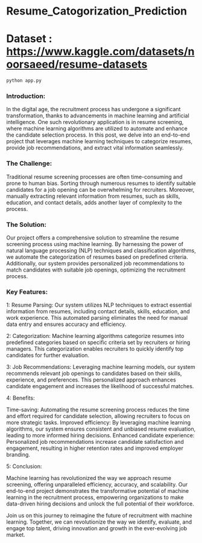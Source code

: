 # Resume_Catogorization_Prediction

# Dataset : https://www.kaggle.com/datasets/noorsaeed/resume-datasets


```bash
python app.py
```

### Introduction:
In the digital age, the recruitment process has undergone a significant transformation, thanks to advancements in machine learning and artificial intelligence. One such revolutionary application is in resume screening, where machine learning algorithms are utilized to automate and enhance the candidate selection process. In this post, we delve into an end-to-end project that leverages machine learning techniques to categorize resumes, provide job recommendations, and extract vital information seamlessly.

### The Challenge:
Traditional resume screening processes are often time-consuming and prone to human bias. Sorting through numerous resumes to identify suitable candidates for a job opening can be overwhelming for recruiters. Moreover, manually extracting relevant information from resumes, such as skills, education, and contact details, adds another layer of complexity to the process.

### The Solution:
Our project offers a comprehensive solution to streamline the resume screening process using machine learning. By harnessing the power of natural language processing (NLP) techniques and classification algorithms, we automate the categorization of resumes based on predefined criteria. Additionally, our system provides personalized job recommendations to match candidates with suitable job openings, optimizing the recruitment process.

### Key Features:
1: Resume Parsing: Our system utilizes NLP techniques to extract essential information from resumes, including contact details, skills, education, and work experience. This automated parsing eliminates the need for manual data entry and ensures accuracy and efficiency.

2: Categorization: Machine learning algorithms categorize resumes into predefined categories based on specific criteria set by recruiters or hiring managers. This categorization enables recruiters to quickly identify top candidates for further evaluation.

3: Job Recommendations: Leveraging machine learning models, our system recommends relevant job openings to candidates based on their skills, experience, and preferences. This personalized approach enhances candidate engagement and increases the likelihood of successful matches.

4: Benefits:

Time-saving: Automating the resume screening process reduces the time and effort required for candidate selection, allowing recruiters to focus on more strategic tasks. Improved efficiency: By leveraging machine learning algorithms, our system ensures consistent and unbiased resume evaluation, leading to more informed hiring decisions. Enhanced candidate experience: Personalized job recommendations increase candidate satisfaction and engagement, resulting in higher retention rates and improved employer branding.

5: Conclusion:

Machine learning has revolutionized the way we approach resume screening, offering unparalleled efficiency, accuracy, and scalability. Our end-to-end project demonstrates the transformative potential of machine learning in the recruitment process, empowering organizations to make data-driven hiring decisions and unlock the full potential of their workforce.

Join us on this journey to reimagine the future of recruitment with machine learning. Together, we can revolutionize the way we identify, evaluate, and engage top talent, driving innovation and growth in the ever-evolving job market.